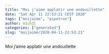 ```yaml
---
title: "Moi j’aime applatir une andouillette"
date: "Sat Apr 11 22:53:21 CEST 2020"
tags: ["moijaime", "pipotron"]
author: m1ch3l
categories: ["generated"]
slug: "moijaime/2020-04-11-22:53:21"
---
```


Moi j’aime applatir une andouillette
